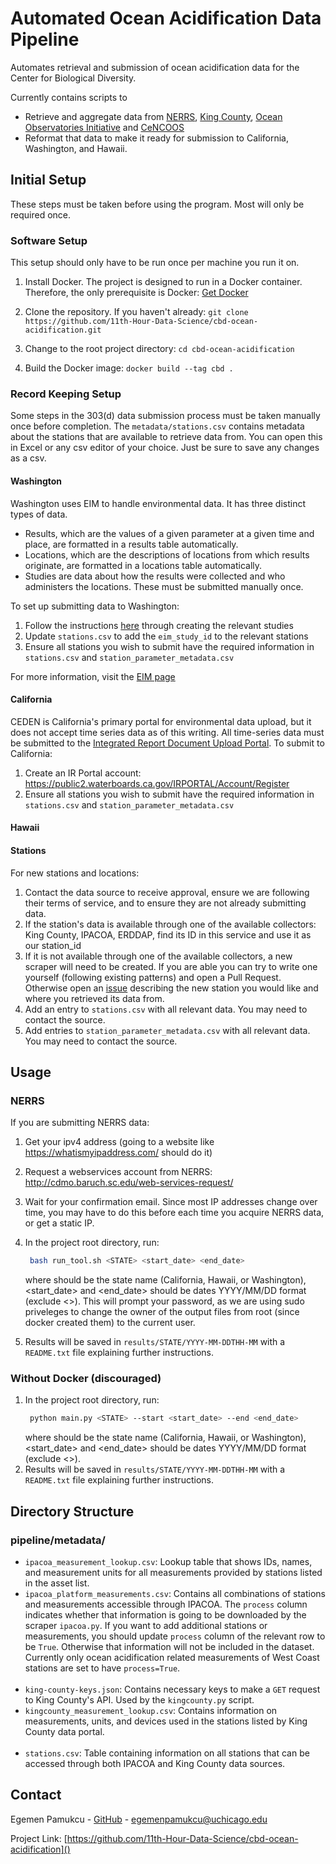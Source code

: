 # Automated Ocean Acidification Data Pipeline

Automates retrieval and submission of ocean acidification data for the Center for Biological Diversity.

Currently contains scripts to

- Retrieve and aggregate data from [NERRS](http://cdmo.baruch.sc.edu/), [King County](https://green2.kingcounty.gov/marine-buoy/Data.aspx), [Ocean Observatories Initiative](https://oceanobservatories.org/) and [CeNCOOS](https://www.cencoos.org/)
- Reformat that data to make it ready for submission to California, Washington, and Hawaii.


## Initial Setup

These steps must be taken before using the program. Most will only be required once. 
### Software Setup

This setup should only have to be run once per machine you run it on.

1. Install Docker. The project is designed to run in a Docker container. Therefore, the only prerequisite is Docker: [Get Docker](https://docs.docker.com/get-docker/)

2. Clone the repository. If you haven't already: `git clone https://github.com/11th-Hour-Data-Science/cbd-ocean-acidification.git`

3. Change to the root project directory: `cd cbd-ocean-acidification`

4. Build the Docker image: `docker build --tag cbd .`


### Record Keeping Setup

Some steps in the 303(d) data submission process must be taken manually once before completion. The `metadata/stations.csv` contains metadata about the stations that are available to retrieve data from. You can open this in Excel or any csv editor of your choice. Just be sure to save any changes as a csv. 

#### Washington

Washington uses EIM to handle environmental data. It has three distinct types of data. 
- Results, which are the values of a given parameter at a given
 time and place, are formatted in a results table automatically.
- Locations, which are the descriptions of locations from which results originate, are formatted in a locations table automatically.
- Studies are data about how the results were collected and who administers the locations. These must be submitted manually once.

To set up submitting data to Washington:

1. Follow the instructions [here](https://apps.ecology.wa.gov/eim/help/HelpDocuments/OpenDocument/14) through creating the relevant studies
2. Update `stations.csv` to add the `eim_study_id` to the relevant stations
3. Ensure all stations you wish to submit have the required information in `stations.csv` and `station_parameter_metadata.csv`

For more information, visit the [EIM page](https://ecology.wa.gov/Research-Data/Data-resources/Environmental-Information-Management-database/EIM-submit-data)

#### California

CEDEN is California's primary portal for environmental data upload, but it does not accept time series data as of this writing. All time-series data must be submitted to the [Integrated Report Document Upload Portal](https://www.waterboards.ca.gov/water_issues/programs/water_quality_assessment/ir_upload_portal.html). To submit to California:

1. Create an IR Portal account: https://public2.waterboards.ca.gov/IRPORTAL/Account/Register
2. Ensure all stations you wish to submit have the required information in `stations.csv` and `station_parameter_metadata.csv`

#### Hawaii


#### Stations

For new stations and locations:

1. Contact the data source to receive approval, ensure we are following their terms of service, and to ensure they are not already submitting data. 
2. If the station's data is available through one of the available collectors: King County, IPACOA, ERDDAP, find its ID in this service and use it as our station_id
3. If it is not available through one of the available collectors, a new scraper will need to be created. If you are able you can try to write one yourself (following existing patterns) and open a Pull Request. Otherwise open an [issue](https://github.com/11th-Hour-Data-Science/cbd-ocean-acidification/issues/new) describing the new station you would like and where you retrieved its data from. 
4. Add an entry to `stations.csv` with all relevant data. You may need to contact the source.  
5. Add entries to `station_parameter_metadata.csv` with all relevant data. You may need to contact the source. 

## Usage

### NERRS
If you are submitting NERRS data:
1. Get your ipv4 address (going to a website like https://whatismyipaddress.com/ should do it)
2. Request a webservices account from NERRS: http://cdmo.baruch.sc.edu/web-services-request/
3. Wait for your confirmation email. Since most IP addresses change over time, you may have to do this before each time you acquire NERRS data, or get a static IP. 


1. In the project root directory, run:
   ```sh
    bash run_tool.sh <STATE> <start_date> <end_date>
   ```
   where <STATE> should be the state name (California, Hawaii, or Washington), <start_date> and <end_date> should be dates YYYY/MM/DD format (exclude <>).
   This will prompt your password, as we are using sudo priveleges to change the owner of the output files from root (since docker created them) to the current
   user. 
2. Results will be saved in `results/STATE/YYYY-MM-DDTHH-MM` with a `README.txt` file explaining further instructions. 


### Without Docker (discouraged)

1. In the project root directory, run:
   ```sh
    python main.py <STATE> --start <start_date> --end <end_date>
   ```
   where <STATE> should be the state name (California, Hawaii, or Washington), <start_date> and <end_date> should be dates YYYY/MM/DD format (exclude <>). 
2. Results will be saved in `results/STATE/YYYY-MM-DDTHH-MM` with a `README.txt` file explaining further instructions. 


## Directory Structure

### pipeline/metadata/

- `ipacoa_measurement_lookup.csv`: Lookup table that shows IDs, names, and measurement units for all measurements provided by stations listed in the asset list.
- `ipacoa_platform_measurements.csv`: Contains all combinations of stations and measurements accessible through IPACOA. The `process` column indicates whether that information is going to be downloaded by the scraper `ipacoa.py`. If you want to add additional stations or measurements, you should update `process` column of the relevant row to be `True`. Otherwise that information will not be included in the dataset. Currently only ocean acidification related measurements of West Coast stations are set to have `process=True`.
  <br><br>
- `king-county-keys.json`: Contains necessary keys to make a `GET` request to King County's API. Used by the `kingcounty.py` script.
- `kingcounty_measurement_lookup.csv`: Contains information on measurements, units, and devices used in the stations listed by King County data portal.
  <br><br>
- `stations.csv`: Table containing information on all stations that can be accessed through both IPACOA and King County data sources.

## Contact

Egemen Pamukcu - [GitHub](github.com/egemenpamukcu) - egemenpamukcu@uchicago.edu

Project Link: [https://github.com/11th-Hour-Data-Science/cbd-ocean-acidification]()
